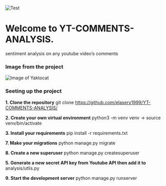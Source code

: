 ![Test](https://github.com/ysfesr/YT-COMMENTS-ANALYSIS/actions/workflows/CI.yml/badge.svg)
# Welcome to YT-COMMENTS-ANALYSIS.

sentiment analysis on any youtube video’s comments

### Image from the project

![Image of Yaktocat](https://i.ibb.co/b7w8qbK/1.jpg)

### Seeting up the project

**1. Clone the repository** git clone https://github.com/elasery1999/YT-COMMENTS-ANALYSIS/

**2. Create your own virtual environment** python3 -m venv venv -> source venv/bin/activate

**3. Install your requirements** pip install -r requirements.txt

**7. Make your migrations** python manage.py migrate

**8. Create a new superuser** python manage.py createsuperuser

**5. Generate a new secret API key from Youtube API then add it to** analysis/utlis.py

**9. Start the development server** python manage.py runserver
